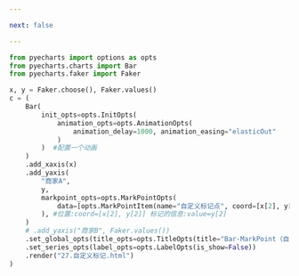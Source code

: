 ```yaml
---

next: false

---
```




<BlogInfo id="645" title="55.自定义标记+动画" author="白日梦想猿" pv=0 read_times=0 pre_cost_time="0分40秒" category="pyecharts学习" tag_list="['pyecharts学习']" create_time="2021.01.22 14:07:40" update_time="2021.01.22 14:11:31" />

```python
from pyecharts import options as opts
from pyecharts.charts import Bar
from pyecharts.faker import Faker

x, y = Faker.choose(), Faker.values()
c = (
    Bar(
        init_opts=opts.InitOpts(
            animation_opts=opts.AnimationOpts(
                animation_delay=1000, animation_easing="elasticOut"
            )
        )  #配置一个动画
    )
    .add_xaxis(x)
    .add_yaxis(
        "商家A",
        y,
        markpoint_opts=opts.MarkPointOpts(
            data=[opts.MarkPointItem(name="自定义标记点", coord=[x[2], y[2]], value=y[2])]
        ), #位置:coord=[x[2], y[2]] 标记的信息:value=y[2]
    )
    # .add_yaxis("商家B", Faker.values())
    .set_global_opts(title_opts=opts.TitleOpts(title="Bar-MarkPoint（自定义）"))
    .set_series_opts(label_opts=opts.LabelOpts(is_show=False))
    .render("27.自定义标记.html")
)

```



<ActionBox />
